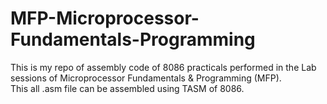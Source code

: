 # MFP-Microprocessor-Fundamentals-Programming
This is my repo of assembly code of 8086 practicals performed in the Lab sessions of Microprocessor Fundamentals &amp; Programming (MFP).
<br>
This all .asm file can be assembled using TASM of 8086.
